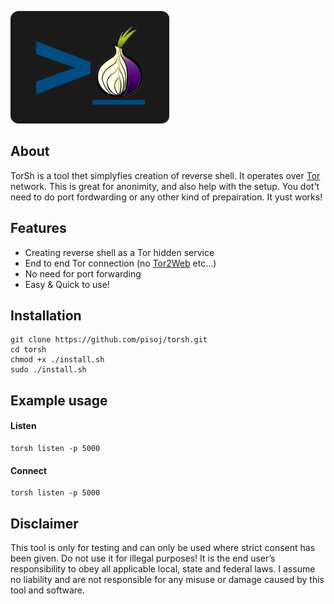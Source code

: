 ![TorSh Logo](./logo.png)

## About

TorSh is a tool thet simplyfies creation of reverse shell. It operates over  [Tor](https://www.torproject.org/) network. This is great for anonimity, and also help with the setup. You dot't need to do port fordwarding or any other kind of prepairation. It yust works!

</p>

## Features

+ Creating reverse shell as a Tor hidden service
+ End to end Tor connection (no [Tor2Web](https://www.tor2web.org/) etc...)
+ No need for port forwarding
+ Easy & Quick to use!


## Installation

```
git clone https://github.com/pisoj/torsh.git
cd torsh
chmod +x ./install.sh
sudo ./install.sh
```

## Example usage

#### Listen
```
torsh listen -p 5000
```

#### Connect
```
torsh listen -p 5000
```


## Disclaimer

This tool is only for testing and can only be used where strict consent has been given. Do not use it for illegal purposes! It is the end user’s responsibility to obey all applicable local, state and federal laws. I assume no liability and are not responsible for any misuse or damage caused by this tool and software.
